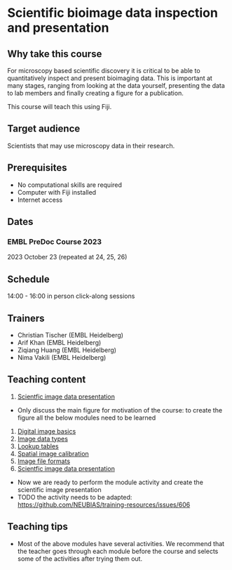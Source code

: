 # Scientific bioimage data inspection and presentation

## Why take this course

For microscopy based scientific discovery it is critical to be able to quantitatively inspect and present bioimaging data. This is important at many stages, ranging from looking at the data yourself, presenting the data to lab members and finally creating a figure for a publication.

This course will teach this using Fiji.

## Target audience

Scientists that may use microscopy data in their research.

## Prerequisites

* No computational skills are required
* Computer with Fiji installed
* Internet access

## Dates

### EMBL PreDoc Course 2023

2023 October 23 (repeated at 24, 25, 26)

## Schedule

14:00 - 16:00 in person click-along sessions

## Trainers

- Christian Tischer (EMBL Heidelberg)
- Arif Khan (EMBL Heidelberg)
- Ziqiang Huang (EMBL Heidelberg)
- Nima Vakili (EMBL Heidelberg)

## Teaching content

1. [Scientfic image data presentation](https://neubias.github.io/training-resources/image_inspection_and_presentation/index.html)
  - Only discuss the main figure for motivation of the course: to create the figure all the below modules need to be learned
1. [Digital image basics](https://neubias.github.io/training-resources/pixels/index.html)
1. [Image data types](https://neubias.github.io/training-resources/datatypes/index.html) 
1. [Lookup tables](https://neubias.github.io/training-resources/lut/index.html)
1. [Spatial image calibration](https://neubias.github.io/training-resources/spatial_calibration/index.html) 
1. [Image file formats](https://neubias.github.io/training-resources/image_file_formats/index.html)
1. [Scientfic image data presentation](https://neubias.github.io/training-resources/image_inspection_and_presentation/index.html)
  - Now we are ready to perform the module activity and create the scientific image presentation
  - TODO the activity needs to be adapted: https://github.com/NEUBIAS/training-resources/issues/606 

## Teaching tips

- Most of the above modules have several activities. We recommend that the teacher goes through each module before the course and selects some of the activities after trying them out.
